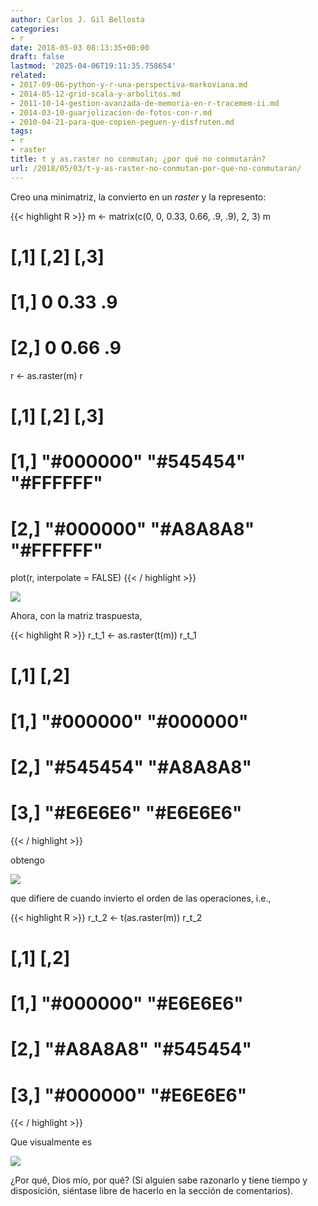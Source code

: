 ```yaml
---
author: Carlos J. Gil Bellosta
categories:
- r
date: 2018-05-03 08:13:35+00:00
draft: false
lastmod: '2025-04-06T19:11:35.758654'
related:
- 2017-09-06-python-y-r-una-perspectiva-markoviana.md
- 2014-05-12-grid-scala-y-arbolitos.md
- 2011-10-14-gestion-avanzada-de-memoria-en-r-tracemem-ii.md
- 2014-03-10-guarjolizacion-de-fotos-con-r.md
- 2010-04-21-para-que-copien-peguen-y-disfruten.md
tags:
- r
- raster
title: t y as.raster no conmutan; ¿por qué no conmutarán?
url: /2018/05/03/t-y-as-raster-no-conmutan-por-que-no-conmutaran/
---
```


Creo una minimatriz, la convierto en un _raster_ y la represento:

{{< highlight R >}}
m <- matrix(c(0, 0, 0.33, 0.66, .9, .9), 2, 3)
m
#      [,1] [,2] [,3]
# [1,]    0 0.33   .9
# [2,]    0 0.66   .9

r <- as.raster(m)
r
#           [,1]      [,2]      [,3]
# [1,] "#000000" "#545454" "#FFFFFF"
# [2,] "#000000" "#A8A8A8" "#FFFFFF"

plot(r, interpolate = FALSE)
{{< / highlight >}}

![](/wp-uploads/2018/04/t_raster_orig.png#center)

Ahora, con la matriz traspuesta,

{{< highlight R >}}
r_t_1 <- as.raster(t(m))
r_t_1
#           [,1]      [,2]
# [1,] "#000000" "#000000"
# [2,] "#545454" "#A8A8A8"
# [3,] "#E6E6E6" "#E6E6E6"
{{< / highlight >}}

obtengo

![](/wp-uploads/2018/04/raster_t.png#center)

que difiere de cuando invierto el orden de las operaciones, i.e.,

{{< highlight R >}}
r_t_2 <- t(as.raster(m))
r_t_2
#           [,1]      [,2]
# [1,] "#000000" "#E6E6E6"
# [2,] "#A8A8A8" "#545454"
# [3,] "#000000" "#E6E6E6"
{{< / highlight >}}

Que visualmente es

![](/wp-uploads/2018/04/t_raster.png#center)

¿Por qué, Dios mío, por qué? (Si alguien sabe razonarlo y tiene tiempo y disposición, siéntase libre de hacerlo en la sección de comentarios).